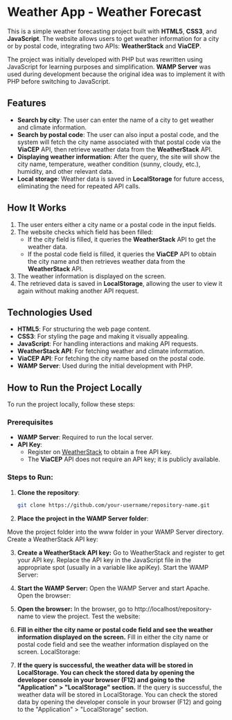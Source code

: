 # Weather App - Weather Forecast

This is a simple weather forecasting project built with **HTML5**, **CSS3**, and **JavaScript**. The website allows users to get weather information for a city or by postal code, integrating two APIs: **WeatherStack** and **ViaCEP**.

The project was initially developed with PHP but was rewritten using JavaScript for learning purposes and simplification. **WAMP Server** was used during development because the original idea was to implement it with PHP before switching to JavaScript.

## Features

- **Search by city**: The user can enter the name of a city to get weather and climate information.
- **Search by postal code**: The user can also input a postal code, and the system will fetch the city name associated with that postal code via the **ViaCEP** API, then retrieve weather data from the **WeatherStack** API.
- **Displaying weather information**: After the query, the site will show the city name, temperature, weather condition (sunny, cloudy, etc.), humidity, and other relevant data.
- **Local storage**: Weather data is saved in **LocalStorage** for future access, eliminating the need for repeated API calls.

## How It Works

1. The user enters either a city name or a postal code in the input fields.
2. The website checks which field has been filled:
   - If the city field is filled, it queries the **WeatherStack** API to get the weather data.
   - If the postal code field is filled, it queries the **ViaCEP** API to obtain the city name and then retrieves weather data from the **WeatherStack** API.
3. The weather information is displayed on the screen.
4. The retrieved data is saved in **LocalStorage**, allowing the user to view it again without making another API request.

## Technologies Used

- **HTML5**: For structuring the web page content.
- **CSS3**: For styling the page and making it visually appealing.
- **JavaScript**: For handling interactions and making API requests.
- **WeatherStack API**: For fetching weather and climate information.
- **ViaCEP API**: For fetching the city name based on the postal code.
- **WAMP Server**: Used during the initial development with PHP.

## How to Run the Project Locally

To run the project locally, follow these steps:

### Prerequisites

- **WAMP Server**: Required to run the local server.
- **API Key**:
  - Register on [WeatherStack](https://weatherstack.com/) to obtain a free API key.
  - The **ViaCEP** API does not require an API key; it is publicly available.

### Steps to Run:

1. **Clone the repository**:

   ```bash
   git clone https://github.com/your-username/repository-name.git

2. **Place the project in the WAMP Server folder**:

Move the project folder into the www folder in your WAMP Server directory.
Create a WeatherStack API key:

3. **Create a WeatherStack API key:**
Go to WeatherStack and register to get your API key.
Replace the API key in the JavaScript file in the appropriate spot (usually in a variable like apiKey).
Start the WAMP Server:

4. **Start the WAMP Server:**
Open the WAMP Server and start Apache.
Open the browser:

5. **Open the browser:**
In the browser, go to http://localhost/repository-name to view the project.
Test the website:

6. **Fill in either the city name or postal code field and see the weather information displayed on the screen.**
Fill in either the city name or postal code field and see the weather information displayed on the screen.
LocalStorage:

7. **If the query is successful, the weather data will be stored in LocalStorage. You can check the stored data by opening the developer console in your browser (F12) and going to the "Application" > "LocalStorage" section.**
If the query is successful, the weather data will be stored in LocalStorage. You can check the stored data by opening the developer console in your browser (F12) and going to the "Application" > "LocalStorage" section.